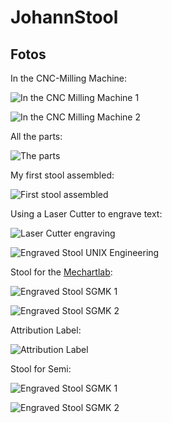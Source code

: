 # JohannStool

## Fotos

In the CNC-Milling Machine:

![In the CNC Milling Machine 1](JohanStool_01.jpeg)

![In the CNC Milling Machine 2](JohanStool_02.jpeg)


All the parts:

![The parts](JohanStool_03.jpeg)


My first stool assembled:

![First stool assembled](JohanStool_04.jpeg)


Using a Laser Cutter to engrave text:

![Laser Cutter engraving](JohanStool_05.jpeg)

![Engraved Stool UNIX Engineering](JohanStool_06.jpeg)


Stool for the [Mechartlab](http://mechatronicart.ch/):

![Engraved Stool SGMK 1](JohanStool_07.jpeg)

![Engraved Stool SGMK 2](JohanStool_08.jpeg)


Attribution Label:

![Attribution Label](JohanStool_09.jpeg)

Stool for Semi:

![Engraved Stool SGMK 1](JohanStool_10.jpeg)

![Engraved Stool SGMK 2](JohanStool_11.jpeg)

